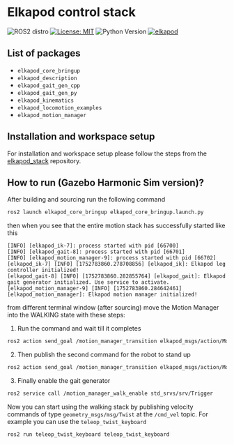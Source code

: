 # Elkapod control stack
![ROS2 distro](https://img.shields.io/badge/ros--version-jazzy-blue)
[![License: MIT](https://img.shields.io/badge/License-MIT-yellow.svg)](https://opensource.org/licenses/MIT)
![Python Version](https://img.shields.io/badge/python-3.12-g.svg)
[![elkapod](https://github.com/HexapodBionik/Elkapod/actions/workflows/main.yml/badge.svg?branch=elkapod_comm)](https://github.com/HexapodBionik/Elkapod/actions/workflows/main.yml)

## List of packages
- `elkapod_core_bringup`
- `elkapod_description`
- `elkapod_gait_gen_cpp`
- `elkapod_gait_gen_py`
- `elkapod_kinematics`
- `elkapod_locomotion_examples`
- `elkapod_motion_manager`

## Installation and workspace setup
For installation and workspace setup please follow the steps from the [elkapod_stack](https://github.com/HexapodBionik/elkapod_stack) repository.

## How to run (Gazebo Harmonic Sim version)?

After building and sourcing run the following command

```bash
ros2 launch elkapod_core_bringup elkapod_core_bringup.launch.py
```

then when you see that the entire motion stack has successfully started like this
```
[INFO] [elkapod_ik-7]: process started with pid [66700]
[INFO] [elkapod_gait-8]: process started with pid [66701]
[INFO] [elkapod_motion_manager-9]: process started with pid [66702]
[elkapod_ik-7] [INFO] [1752783860.278708856] [elkapod_ik]: Elkapod leg controller initialized!
[elkapod_gait-8] [INFO] [1752783860.282855764] [elkapod_gait]: Elkapod gait generator initialized. Use service to activate.
[elkapod_motion_manager-9] [INFO] [1752783860.284642461] [elkapod_motion_manager]: Elkapod motion manager initialized!
```

from different terminal window (after sourcing) move the Motion Manager into the WALKING state with these steps:
1. Run the command and wait till it completes
```bash
ros2 action send_goal /motion_manager_transition elkapod_msgs/action/MotionManagerTrigger "{transition: 'init'}"
```
2. Then publish the second command for the robot to stand up
```bash
ros2 action send_goal /motion_manager_transition elkapod_msgs/action/MotionManagerTrigger "{transition: 'stand_up'}"
```
3. Finally enable the gait generator
```bash
ros2 service call /motion_manager_walk_enable std_srvs/srv/Trigger 
```

Now you can start using the walking stack by publishing velocity commands of type `geometry_msgs/msg/Twist` at the `/cmd_vel` topic. For example you can use the `teleop_twist_keyboard`

```bash
ros2 run teleop_twist_keyboard teleop_twist_keyboard
```

